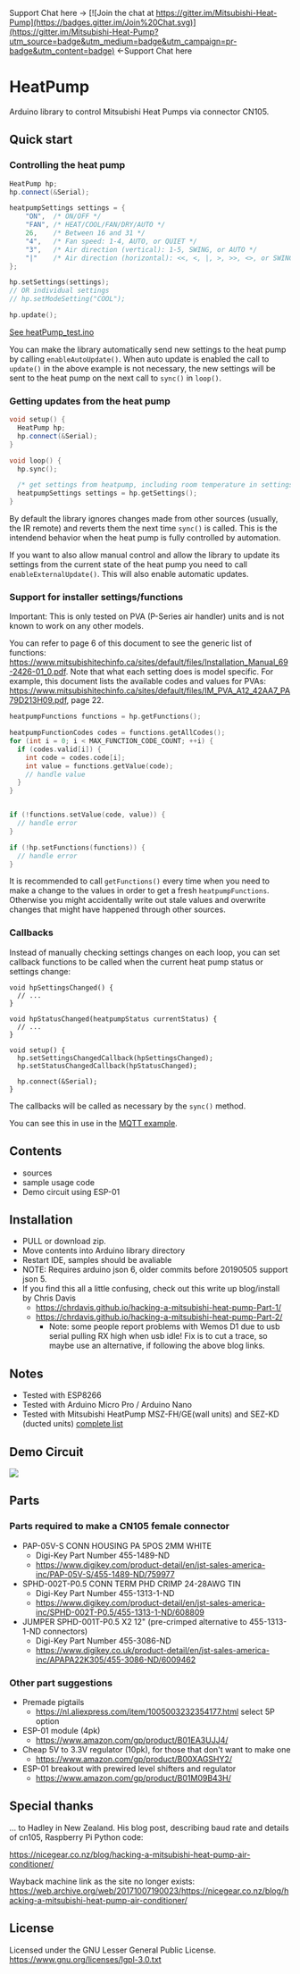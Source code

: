 Support Chat here -> [![Join the chat at https://gitter.im/Mitsubishi-Heat-Pump](https://badges.gitter.im/Join%20Chat.svg)](https://gitter.im/Mitsubishi-Heat-Pump?utm_source=badge&utm_medium=badge&utm_campaign=pr-badge&utm_content=badge)  <-Support Chat here

# HeatPump

Arduino library to control Mitsubishi Heat Pumps via connector CN105.

## Quick start

### Controlling the heat pump

```c++
HeatPump hp;
hp.connect(&Serial);

heatpumpSettings settings = {
    "ON",  /* ON/OFF */
    "FAN", /* HEAT/COOL/FAN/DRY/AUTO */
    26,    /* Between 16 and 31 */
    "4",   /* Fan speed: 1-4, AUTO, or QUIET */
    "3",   /* Air direction (vertical): 1-5, SWING, or AUTO */
    "|"    /* Air direction (horizontal): <<, <, |, >, >>, <>, or SWING */
}; 

hp.setSettings(settings);
// OR individual settings
// hp.setModeSetting("COOL");

hp.update();
```

[See heatPump_test.ino](examples/heatPump_test/heatPump_test.ino)

You can make the library automatically send new settings to the heat pump by calling `enableAutoUpdate()`. When auto update is enabled the call to `update()` in the above example is not necessary, the new settings will be sent to the heat pump on the next call to `sync()` in `loop()`.

### Getting updates from the heat pump

```c++
void setup() {
  HeatPump hp;
  hp.connect(&Serial);
}

void loop() {
  hp.sync();

  /* get settings from heatpump, including room temperature in settings.roomTemperature */
  heatpumpSettings settings = hp.getSettings();
}

```

By default the library ignores changes made from other sources (usually, the IR remote) and reverts them the next time `sync()` is called. This is the intendend behavior when the heat pump is fully controlled by automation.

If you want to also allow manual control and allow the library to update its settings from the current state of the heat pump you need to call `enableExternalUpdate()`. This will also enable automatic updates.

### Support for installer settings/functions
Important: This is only tested on PVA (P-Series air handler) units and is not known to work on any other models. 

You can refer to page 6 of this document to see the generic list of functions: https://www.mitsubishitechinfo.ca/sites/default/files/Installation_Manual_69-2426-01_0.pdf. Note that what each setting does is model specific. For example, this document lists the available codes and values for PVAs: https://www.mitsubishitechinfo.ca/sites/default/files/IM_PVA_A12_42AA7_PA79D213H09.pdf, page 22.

```c++
heatpumpFunctions functions = hp.getFunctions();

heatpumpFunctionCodes codes = functions.getAllCodes();
for (int i = 0; i < MAX_FUNCTION_CODE_COUNT; ++i) {
  if (codes.valid[i]) {
    int code = codes.code[i];
    int value = functions.getValue(code);
    // handle value
  }
}


if (!functions.setValue(code, value)) {
  // handle error
}

if (!hp.setFunctions(functions)) {
  // handle error
}
```

It is recommended to call `getFunctions()` every time when you need to make a change to the values in order to get a fresh `heatpumpFunctions`. Otherwise you might accidentally write out stale values and overwrite changes that might have happened through other sources.

### Callbacks

Instead of manually checking settings changes on each loop, you can set callback functions to be called when the current heat pump status or settings change:

```
void hpSettingsChanged() {
  // ...
}

void hpStatusChanged(heatpumpStatus currentStatus) {
  // ...
}

void setup() {
  hp.setSettingsChangedCallback(hpSettingsChanged);
  hp.setStatusChangedCallback(hpStatusChanged);

  hp.connect(&Serial);
}
```

The callbacks will be called as necessary by the `sync()` method.

You can see this in use in the [MQTT example](examples/mitsubishi_heatpump_mqtt_esp8266_esp32/mitsubishi_heatpump_mqtt_esp8266_esp32.ino).

## Contents

- sources
- sample usage code
- Demo circuit using ESP-01

## Installation

- PULL or download zip.
- Move contents into Arduino library directory
- Restart IDE, samples should be avaliable
- NOTE: Requires arduino json 6, older commits before 20190505 support json 5.
- If you find this all a little confusing, check out this write up blog/install by Chris Davis
    - https://chrdavis.github.io/hacking-a-mitsubishi-heat-pump-Part-1/
    - https://chrdavis.github.io/hacking-a-mitsubishi-heat-pump-Part-2/
        - Note: some people report problems with Wemos D1 due to usb serial pulling RX high when usb idle! Fix is to cut a trace, so maybe use an alternative, if following the above blog links.
## Notes

- Tested with ESP8266
- Tested with Arduino Micro Pro / Arduino Nano
- Tested with Mitsubishi HeatPump MSZ-FH/GE(wall units) and SEZ-KD (ducted units) [complete list](https://github.com/SwiCago/HeatPump/wiki/Supported-models)

## Demo Circuit

<img src="https://github.com/SwiCago/HeatPump/blob/master/CN105_ESP8266.png"/>

## Parts

### Parts required to make a CN105 female connector

- PAP-05V-S CONN HOUSING PA 5POS 2MM WHITE 
    - Digi-Key Part Number 	455-1489-ND 
    - <https://www.digikey.com/product-detail/en/jst-sales-america-inc/PAP-05V-S/455-1489-ND/759977>
- SPHD-002T-P0.5  CONN TERM PHD CRIMP 24-28AWG TIN  
    - Digi-Key Part Number 	455-1313-1-ND
    - <https://www.digikey.com/product-detail/en/jst-sales-america-inc/SPHD-002T-P0.5/455-1313-1-ND/608809>
- JUMPER SPHD-001T-P0.5 X2 12" (pre-crimped alternative to 455-1313-1-ND connectors)
    - Digi-Key Part Number    455-3086-ND
    - <https://www.digikey.co.uk/product-detail/en/jst-sales-america-inc/APAPA22K305/455-3086-ND/6009462>

### Other part suggestions

- Premade pigtails
    - https://nl.aliexpress.com/item/1005003232354177.html select 5P option
- ESP-01 module (4pk)
    - <https://www.amazon.com/gp/product/B01EA3UJJ4/>
- Cheap 5V to 3.3V regulator (10pk), for those that don't want to make one
    - <https://www.amazon.com/gp/product/B00XAGSHY2/>
- ESP-01 breakout with prewired level shifters and regulator
    - <https://www.amazon.com/gp/product/B01M09B43H/>


## Special thanks

... to Hadley in New Zealand. His blog post, describing baud rate and details of cn105, Raspberry Pi Python code:

<https://nicegear.co.nz/blog/hacking-a-mitsubishi-heat-pump-air-conditioner/>

Wayback machine link as the site no longer exists:
<https://web.archive.org/web/20171007190023/https://nicegear.co.nz/blog/hacking-a-mitsubishi-heat-pump-air-conditioner/>

## License

Licensed under the GNU Lesser General Public License.
https://www.gnu.org/licenses/lgpl-3.0.txt
